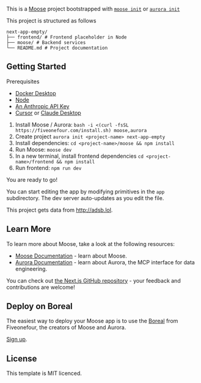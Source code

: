 This is a [Moose](https://docs.fiveonefour.com/moose) project bootstrapped with [`moose init`](https://docs.fiveonefour.com/moose/reference/moose-cli#init) or [`aurora init`](https://docs.fiveonefour.com/aurora/cli-reference#init)

This project is structured as follows
```
next-app-empty/
├── frontend/ # Frontend placeholder in Node
├── moose/ # Backend services
└── README.md # Project documentation
```

## Getting Started

Prerequisites
* [Docker Desktop](https://www.docker.com/products/docker-desktop/)
* [Node](https://nodejs.org/en)
* [An Anthropic API Key](https://docs.anthropic.com/en/api/getting-started)
* [Cursor](https://www.cursor.com/) or [Claude Desktop](https://claude.ai/download)

1. Install Moose / Aurora: `bash -i <(curl -fsSL https://fiveonefour.com/install.sh) moose,aurora`
2. Create project `aurora init <project-name> next-app-empty`
3. Install dependencies: `cd <project-name>/moose && npm install`
5. Run Moose: `moose dev`
6. In a new terminal, install frontend dependencies `cd <project-name>/frontend && npm install`
7. Run frontend: `npm run dev`

You are ready to go!

You can start editing the app by modifying primitives in the `app` subdirectory. The dev server auto-updates as you edit the file.

This project gets data from http://adsb.lol.

## Learn More

To learn more about Moose, take a look at the following resources:

- [Moose Documentation](https://docs.fiveonefour.com/moose) - learn about Moose.
- [Aurora Documentation](https://docs.fiveonefour.com/aurora) - learn about Aurora, the MCP interface for data engineering.

You can check out [the Next.js GitHub repository](https://github.com/vercel/next.js) - your feedback and contributions are welcome!

## Deploy on Boreal

The easiest way to deploy your Moose app is to use the [Boreal](https://www.fiveonefour.com/boreal) from Fiveonefour, the creators of Moose and Aurora.

[Sign up](https://www.boreal.cloud/sign-up).

## License

This template is MIT licenced.

